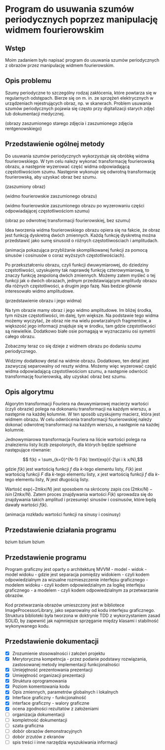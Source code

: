 # Program do usuwania szumów periodycznych poprzez manipulację widmem fourierowskim

## Wstęp
Moim zadaniem było napisać program do usuwania szumów periodycznych z obrazów przez manipulację widmem fourierowskim.

## Opis problemu
Szumy periodyczne to szczególny rodzaj zakłócenia, które powtarza się w regularnych odstępach. Bierze się on m. in. ze sprzężeń elektrycznych w urządzeniach rejestrujących obraz, np. w skanerach. Problem usuwania szumów periodycznych pojawia się często przy digitalizacji starych zdjęć lub dokumentacji medycznej.

(obrazy zaszumionego starego zdjęcia i zaszumionego zdjęcia rentgenowskiego)

## Przedstawienie ogólnej metody

Do usuwania szumów periodycznych wykorzystuje się obróbkę widma fourierowskiego. W tym celu należy wykonać transformację fourierowską obrazu, a następnie wyzerować część widma odpowiadającą częstotliwościom szumu. Następnie wykonuje się odwrotną transformację fourierowską, aby uzyskać obraz bez szumu.

(zaszumiony obraz)

(widmo fourierowskie zaszumionego obrazu)

(widmo fourierowskie zaszumionego obrazu po wyzerowaniu części odpowiadającej częstotliwościom szumu)

(obraz po odwrotnej transformacji fourierowskiej, bez szumu)

Idea tworzenia widma fourierowskiego obrazu opiera się na fakcie, że obraz jest funkcją dyskretną dwóch zmiennych. Każdą funkcję dyskretną można przedstawić jako sumę sinusoid o różnych częstotliwościach i amplitudach.

(animacja pokazująca przybliżanie skomplikowanej funkcji za pomocą sinusów i cosinusów o coraz wyższych częstotliwościach).

Po przekształceniu obrazu, czyli funkcji dwuwymiarowej, do dziedziny częstotliwości, uzyskujemy tak naprawdę funkcję czterowymiarową, to znaczy funkcję zespoloną dwóch zmiennych. Możemy zatem myśleć o tej funkcji jak o dwóch obrazach, jednym przedstawiającym amplitudy obrazu dla różnych częstotliwości, a drugim jego fazę. Nas bedzie głównie interesowało widmo amplitudowe.

(przedstawienie obrazu i jego widma)

Na tym obrazie mamy obraz i jego widmo amplitudowe. Im bliżej środka, tym niższe częstotliwości, im dalej, tym większe. Na podstawie tego widma możemy wyczytać, że obraz nie ma wielu powtarzalnych fragmentów, a większość jego informacji znajduje się w środku, tam gdzie częstotliwości są niewielkie. Dodatkowo białe osie pomagają w wyznaczaniu osi symetrii całego obrazu.

Zobaczmy teraz co się dzieje z widmem obrazu po dodaniu szumu periodycznego.

Widzimy dodatkowy detal na widmie obrazu. Dodatkowo, ten detal jest zazwyczaj separowalny od reszty widma. Możemy więc wyzerować część widma odpowiadającą częstotliwościom szumu, a następnie odwrócić transformację fourierowską, aby uzyskać obraz bez szumu.

## Opis algorytmu

Algorytm transformacji Fouriera na dwuwymiarowej macierzy wartości (czyli obrazie) polega na dokonaniu transformacji na każdym wierszu, a następnie na każdej kolumnie. W ten sposób uzyskujemy macierz, która jest widmem obrazu. W celu odwrócenia transformacji fourierowskiej należy dokonać odwrotnej transformacji na każdym wierszu, a następnie na każdej kolumnie.

Jednowymiarowa transformacja Fouriera na liście wartości polega na znalezieniu listy liczb zespolonych, dla których będzie spełnione następujące równanie:

$$ f(k) = \sum_{k=0}^{N-1} F(k) \text{exp}(-2\pi i k x/N),$$

gdzie $f(k)$ jest wartością funkcji $f$ dla $k$-tego elementu listy, $F(k)$ jest wartością funkcji $F$ dla $k$-tego elementu listy, $x$ jest wartością funkcji $f$ dla $k$-tego elementu listy, $N$ jest długością listy.

Wartość $\text{exp}(-2\pi i k x/N)$ jest sposobem na skrócony zapis $\cos(2\pi k x/N) - i\sin(2\pi k x/N)$. Zatem proces znajdywania wartości $F(k)$ sprowadza się do znajdywania takich amplitud i przesunięć sinusów i cosinusów, które będą dawały wartości $f(k)$.

(animacja rozkładu wartości funkcji na sinusy i cosinusy)

## Przedstawienie działania programu

bzium bzium bzium

## Przedstawienie programu

Program graficzny jest oparty o architekturę MVVM - model - widok - model widoku - gdzie jest separacja pomiędzy widokiem - czyli kodem odpowiedzialnym za wizualne rozmieszczenie interfejsu graficznego - modelem widoku - czyli kodem odpowiedzialnym za logikę interfejsu graficznego - a modelem - czyli kodem odpowiedzialnym za przetwarzanie obrazów.

Kod przetwarzania obrazów umieszczony jest w bibliotece ImageProcessorLibrary, jako separowalny od kodu interfejsu graficznego. Struktura biblioteki była tworzona w doktrynie TDD z wykorzystaniem zasad SOLID, by zapewnić jak najmniejsze sprzęganie między klasami i stabilność wykonywanego kodu.

## Przedstawienie dokumentacji

- [x] Zrozumienie stosowalności i założeń projektu
- [x] Merytoryczna kompetncja - przez podanie podstawy rozwiązania, zastosowanej metody implementacji funkcjonalności
- [x] Umiejętność prezentowania prezentacji
- [x] Umiejętność organizacji prezentacji
- [x] Struktura oprogramowania
- [x] Poziom komentowania kodu
- [x] Opis zmiennych, parametrów globalnych i lokalnych
- [x] Interface graficzny - funkcjonalność
- [x] interface graficzny - walory graficzne
- [x] ocena zgodności rezultatów z założeniami
- [ ] organizacja dokumentacji
- [ ] kompletność dokumentacji
- [ ] szata graficzna
- [ ] dobór obrazów demonstracyjnych
- [ ] dobór zrzutów z ekranów
- [ ] spis treści i inne narzędzia wyszukiwania informacji